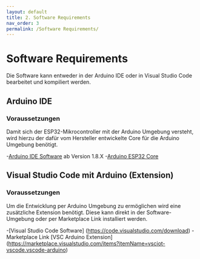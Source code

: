 ```yaml
---
layout: default
title: 2. Software Requirements
nav_order: 3
permalink: /Software Requirements/
---
```


# Software Requirements

Die Software kann entweder in der Arduino IDE oder in Visual Studio Code bearbeitet und kompiliert werden.

## Arduino IDE

### Voraussetzungen

Damit sich der ESP32-Mikrocontroller mit der Arduino Umgebung versteht, wird hierzu der dafür vom Hersteller entwickelte Core für die Arduino Umgebung benötigt.

-[Arduino IDE Software](http://www.arduino.cc/en/main/software) ab Version 1.8.X
-[Arduino ESP32 Core](https://github.com/espressif/arduino-esp32/blob/master/docs/arduino-ide/boards_manager.md)


## Visual Studio Code mit Arduino (Extension)

### Voraussetzungen

Um die Entwicklung per Arduino Umgebung zu ermöglichen wird eine zusätzliche Extension benötigt. Diese kann direkt in der Software-Umgebung oder per Marketplace Link installiert werden.

-[Visual Studio Code Software]
(https://code.visualstudio.com/download)
-Marketplace Link [VSC Arduino Extension]
(https://marketplace.visualstudio.com/items?itemName=vsciot-vscode.vscode-arduino)